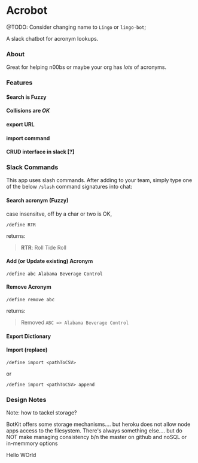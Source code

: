 # Acrobot

@TODO: Consider changing name to `Lingo` or `lingo-bot`;

A slack chatbot for acronym lookups.

### About

Great for helping n00bs or maybe your org has _lots_ of acronyms.

### Features

#### Search is Fuzzy

#### Collisions are _OK_

#### export URL

#### import command

#### CRUD interface in slack [?]

### Slack Commands

This app uses slash commands. After adding to your team, simply type one of the below `/slash` command signatures into chat:

#### Search acronym (Fuzzy)

case insensitve, off by a char or two is OK, 

```
/define RTR
```

returns:

> **RTR**: Roll Tide Roll

#### Add (or Update existing) Acronym

```
/define abc Alabama Beverage Control
```

#### Remove Acronym 

```
/define remove abc
```

returns:

> Removed `ABC => Alabama Beverage Control`

#### Export Dictionary

#### Import (replace)

```
/define import <pathToCSV>
```

or 

```
/define import <pathToCSV> append
```

### Design Notes

Note: how to tackel storage?

BotKit offers some storage mechanisms.... but heroku does not allow node apps access to the filesystem. There's always something else.... but do NOT make managing consistency b/n the master on github and noSQL or in-memmory options

Hello WOrld
